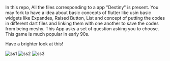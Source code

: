 In this repo, All the files corresponding to a app "Destiny" is present. 
You may fork to have a idea about basic concepts of flutter like usin basic widgets like Expandes, Raised Button, List and concept of putting the codes in different dart files and linking them with one another to save the codes from being meshy.
This App asks a set of question asking you to choose. This game is much popular in early 90s.

Have a brighter look at this!

![ss1](https://user-images.githubusercontent.com/75802441/124343590-592ec680-dbea-11eb-9b3f-4d3103de3c8f.jpeg)
![ss2](https://user-images.githubusercontent.com/75802441/124343633-9eeb8f00-dbea-11eb-9435-ecaa443ca599.jpeg)
![ss3](https://user-images.githubusercontent.com/75802441/124343647-bcb8f400-dbea-11eb-8665-00c9d586433c.jpeg)
